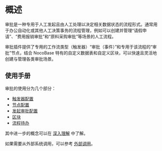 # 概述

<PluginInfo commercial="true" name="workflow-approval" link="/handbook/workflow-approval"></PluginInfo>

审批是一种专用于人工发起且由人工处理以决定相关数据状态的流程形式。通常用于办公自动化或其他人工决策事务的流程管理，例如可以创建并管理“请假申请”、“费用报销审批”和“原料采购审批”等场景的人工流程。

审批插件提供了专用的工作流类型（触发器）“审批（事件）”和专用于该流程的“审批”节点，结合 NocoBase 特有的自定义数据表和自定义区块，可以快速且灵活地创建与管理各类审批场景。

## 使用手册

审批的使用分为几个部分：

- [触发器配置](./trigger.md)
- [节点配置](./node.md)
- [发起审批配置](./action.md)
- [区块](./block.md)
- [流程待办](./tasks.md)

其中进一步的概念可以在 [深入理解](./advanced.md) 中了解。

如果需要从外部系统调用，可以参考 [外部调用](./http-api.md)。

